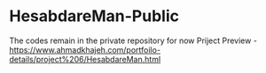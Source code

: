 # HesabdareMan-Public
The codes remain in the private repository for now
Priject Preview - https://www.ahmadkhajeh.com/portfoilo-details/project%206/HesabdareMan.html
